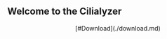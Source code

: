 ## Welcome to the Cilialyzer

<!-- ## Welcome to GitHub Pages -->


<div align="center"> [#Download](./download.md) </div>

